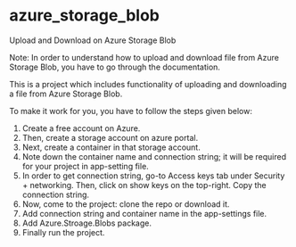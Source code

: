 # azure_storage_blob
Upload and Download on Azure Storage Blob

Note: In order to understand how to upload and download file from Azure Storage Blob, you have to go through the documentation.

This is a project which includes functionality of uploading and downloading a file from Azure Storage Blob.

To make it work for you, you have to follow the steps given below:
1. Create a free account on Azure.
2. Then, create a storage account on azure portal.
3. Next, create a container in that storage account.
4. Note down the container name and connection string; it will be required for your project in app-setting file.
5. In order to get connection string, go-to Access keys tab under Security + networking. Then, click on show keys on the top-right. Copy the connection string.
6. Now, come to the project: clone the repo or download it.
7. Add connection string and container name in the app-settings file.
8. Add Azure.Stroage.Blobs package.
9. Finally run the project.
